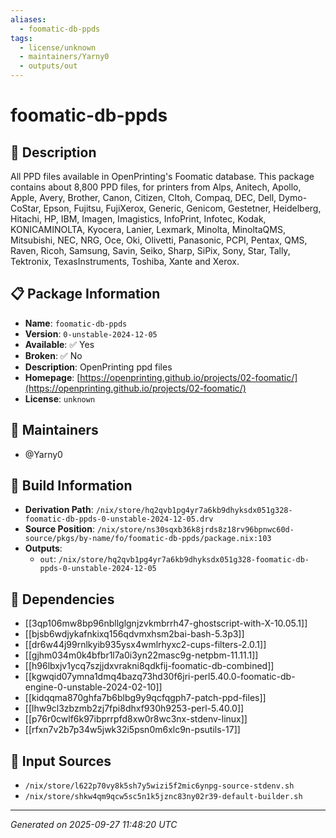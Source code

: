 ```yaml
---
aliases:
  - foomatic-db-ppds
tags:
  - license/unknown
  - maintainers/Yarny0
  - outputs/out
---
```


# foomatic-db-ppds

## 📝 Description

All PPD files available in
OpenPrinting's Foomatic database.
This package contains about 8,800 PPD files,
for printers from
Alps, Anitech, Apollo, Apple, Avery, Brother, Canon,
Citizen, CItoh, Compaq, DEC, Dell, Dymo-CoStar, Epson,
Fujitsu, FujiXerox, Generic, Genicom, Gestetner,
Heidelberg, Hitachi, HP, IBM, Imagen, Imagistics,
InfoPrint, Infotec, Kodak, KONICAMINOLTA, Kyocera, Lanier,
Lexmark, Minolta, MinoltaQMS, Mitsubishi, NEC, NRG, Oce,
Oki, Olivetti, Panasonic, PCPI, Pentax, QMS, Raven, Ricoh,
Samsung, Savin, Seiko, Sharp, SiPix, Sony, Star, Tally,
Tektronix, TexasInstruments, Toshiba, Xante and Xerox.


## 📋 Package Information

- **Name**: `foomatic-db-ppds`
- **Version**: `0-unstable-2024-12-05`
- **Available**: ✅ Yes
- **Broken**: ✅ No
- **Description**: OpenPrinting ppd files
- **Homepage**: [https://openprinting.github.io/projects/02-foomatic/](https://openprinting.github.io/projects/02-foomatic/)
- **License**: `unknown`
## 👥 Maintainers

- @Yarny0


## 🔧 Build Information

- **Derivation Path**: `/nix/store/hq2qvb1pg4yr7a6kb9dhyksdx051g328-foomatic-db-ppds-0-unstable-2024-12-05.drv`
- **Source Position**: `/nix/store/ns30sqxb36k8jrds8z18rv96bpnwc60d-source/pkgs/by-name/fo/foomatic-db-ppds/package.nix:103`
- **Outputs**:
  - `out`:  `/nix/store/hq2qvb1pg4yr7a6kb9dhyksdx051g328-foomatic-db-ppds-0-unstable-2024-12-05`

## 🔗 Dependencies

- [[3qp106mw8bp96nbllglgnjzvkmbrrh47-ghostscript-with-X-10.05.1]]
- [[bjsb6wdjykafnkixq156qdvmxhsm2bai-bash-5.3p3]]
- [[dr6w44j99rnlkyib935ysx4wmlrhyxc2-cups-filters-2.0.1]]
- [[gjhm034m0k4bfbr1l7a0i3yn22masc9g-netpbm-11.11.1]]
- [[h96lbxjv1ycq7szjjdxvrakni8qdkfij-foomatic-db-combined]]
- [[kgwqid07ymna1dmq4bazq73hd30f6jri-perl5.40.0-foomatic-db-engine-0-unstable-2024-02-10]]
- [[kidqqma870ghfa7b6blbg9y9qcfqgph7-patch-ppd-files]]
- [[lhw9cl3zbzmb2zj7fpi8dhxf930h9253-perl-5.40.0]]
- [[p76r0cwlf6k97ibprrpfd8xw0r8wc3nx-stdenv-linux]]
- [[rfxn7v2b7p34w5jwk32i5psn0m6xlc9n-psutils-17]]

## 📁 Input Sources

- `/nix/store/l622p70vy8k5sh7y5wizi5f2mic6ynpg-source-stdenv.sh`
- `/nix/store/shkw4qm9qcw5sc5n1k5jznc83ny02r39-default-builder.sh`

---
*Generated on 2025-09-27 11:48:20 UTC*
